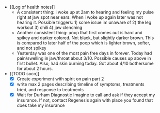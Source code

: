   * [[Log of health notes]]
    * A consistent thing: i woke up at 2am to hearing and feeling my pulse right at jaw spot near ears. When i woke up again later was not hearing it. Possible triggers: 1) some issue im unaware of 2) the leg workout 3) chili 4) jaw clenching
    * Another consistent thing: poop that first comes out is hard and spikey and darker colored. Not black, but slightly darker brown. This is compared to later half of the poop which is lighter brown, softer, and not spikey
    * Yesterday was one of the most pain free days in forever. Today had pain/swelling in jaw/throat about 3/10. Possible causes up above in first bullet. Also, had skin burning today. Got about 4/10 bothersome for about 2 hours.
  * [[TODO soon]]
    * [x] Create experiment with spirit on pain part 2
    * [x] write max 2 pages describing timeline of symptoms, treatments tried, and response to treatments
    * [x] Wait for Durham Diagnostic Imagine to call and ask if they accept my insurance. If not, contact Regenesis again with place you found that does take my insurance